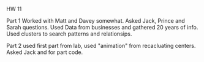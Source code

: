 HW 11

Part 1
Worked with Matt and Davey somewhat. Asked Jack, Prince and Sarah questions. Used Data from businesses and gathered 20 years of info.
Used clusters to search patterns and relationsips.

Part 2
used first part from lab, used "animation" from recacluating centers. Asked Jack and for part code.
